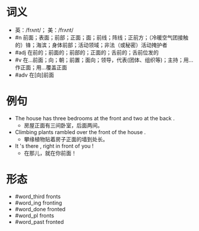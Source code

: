 # 词义
- 英：/frʌnt/； 美：/frʌnt/
- #n 前面；表面；前部；正面；面；前线；阵线；正前方；（冷暖空气团接触的）锋；海滨；身体前部；活动领域；非法（或秘密）活动掩护者
- #adj 在前的；前面的；前部的；正面的；舌前的；舌前位发的
- #v 在…前面；向；朝；前置；面向；领导，代表(团体、组织等)；主持；用…作正面；用…覆盖正面
- #adv 在[向]前面
# 例句
- The house has three bedrooms at the front and two at the back .
	- 房屋正面有三间卧室，后面两间。
- Climbing plants rambled over the front of the house .
	- 攀缘植物贴着房子正面的墙到处长。
- It 's there , right in front of you !
	- 在那儿，就在你前面！
# 形态
- #word_third fronts
- #word_ing fronting
- #word_done fronted
- #word_pl fronts
- #word_past fronted
